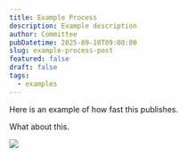 ```yaml
---
title: Example Process
description: Example description
author: Committee
pubDatetime: 2025-09-10T09:00:00
slug: example-process-post
featured: false
draft: false
tags:
  - examples
---
```

Here is an example of how fast this publishes.

What about this.

![](/logo-white-1024.png)